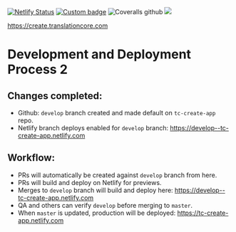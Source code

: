 [![Netlify Status](https://api.netlify.com/api/v1/badges/b1463957-7c2f-4297-b5f0-afb4f985a2fc/deploy-status)](https://app.netlify.com/sites/tc-create-app/deploys)
[![Custom badge](https://img.shields.io/endpoint?color=%2374b9ff&url=https%3A%2F%2Fraw.githubusercontent.com%2FunfoldingWord%2Ftc-create-app%2Fmaster%2Fcoverage%2Fshields.json)]()
![Coveralls github](https://img.shields.io/coveralls/github/unfoldingWord/tc-create-app?label=Unit%20Tests)
![ ](https://github.com/unfoldingWord/tc-create-app/workflows/Install%2C%20Build%20%26%20Run%20Cypress/badge.svg?branch=master)

https://create.translationcore.com

# Development and Deployment Process 2

## Changes completed: 
- Github: `develop` branch created and made default on `tc-create-app` repo.
- Netlify branch deploys enabled for `develop` branch: https://develop--tc-create-app.netlify.com

## Workflow: 
- PRs will automatically be created against `develop` branch from here.
- PRs will build and deploy on Netlify for previews.
- Merges to `develop` branch will build and deploy here: https://develop--tc-create-app.netlify.com
- QA and others can verify `develop` before merging to `master`.
- When `master` is updated, production will be deployed: https://tc-create-app.netlify.com
